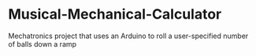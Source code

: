 # Musical-Mechanical-Calculator
Mechatronics project that uses an Arduino to roll a user-specified number of balls down a ramp
